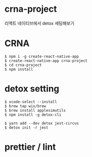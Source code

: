 # crna-project
리액트 네이티브에서 detox 세팅해보기
# CRNA
````
$ npm i -g create-react-native-app
$ create-react-native-app crna-project
$ cd crna-project
$ npm install

````
# detox setting
````
$ xcode-select --install
$ brew tap wix/brew
$ brew install applesimutils
$ npm install -g detox-cli

$ yarn add --dev detox jest-circus
$ detox init -r jest
````

# prettier / lint
